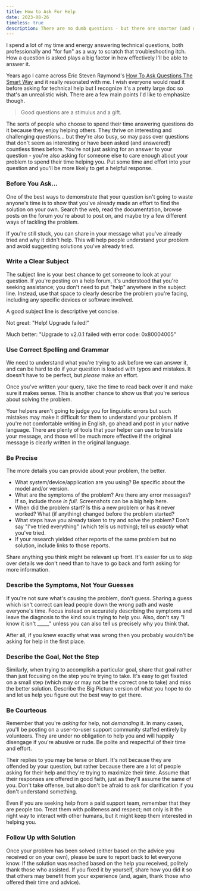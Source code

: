 ```yaml
---
title: How to Ask For Help
date: 2023-08-26
timeless: true
description: There are no dumb questions - but there are smarter (and dumber) ways to ask them.
---
```

I spend a lot of my time and energy answering technical questions, both professionally and "for fun" as a way to scratch that troubleshooting itch. How a question is asked plays a big factor in how effectively I'll be able to answer it.

Years ago I came across Eric Steven Raymond's [How To Ask Questions The Smart Way](http://www.catb.org/~esr/faqs/smart-questions.html) and it really resonated with me. I wish everyone would read it before asking for technical help but I recognize it's a pretty large doc so that's an unrealistic wish. There are a few main points I'd like to emphasize though.

> Good questions are a stimulus and a gift.

The sorts of people who choose to spend their time answering questions do it because they enjoy helping others. They thrive on interesting and challenging questions... but they're also busy, so may pass over questions that don't seem as interesting or have been asked (and answered!) countless times before. You're not just asking for an answer to your question - you're also asking for someone else to care enough about your problem to spend their time helping you. Put some time and effort into your question and you'll be more likely to get a helpful response.

### Before You Ask...
One of the best ways to demonstrate that your question isn't going to waste anyone's time is to show that you've already made an effort to find the solution on your own. Search the web, read the documentation, browse posts on the forum you're about to post on, and maybe try a few different ways of tackling the problem.

If you're still stuck, you can share in your message what you've already tried and why it didn't help. This will help people understand your problem and avoid suggesting solutions you've already tried.

### Write a Clear Subject
The subject line is your best chance to get someone to look at your question. If you're posting on a help forum, it's understood that you're seeking assistance; you don't need to put "help" anywhere in the subject line. Instead, use that space to clearly describe the problem you're facing, including any specific devices or software involved.

A good subject line is descriptive yet concise.

Not great: "Help! Upgrade failed!"

Much better: "Upgrade to v2.0.1 failed with error code: 0x80004005"

### Use Correct Spelling and Grammar
We need to understand what you're trying to ask before we can answer it, and can be hard to do if your question is loaded with typos and mistakes. It doesn't have to be perfect, but *please* make an effort.

Once you've written your query, take the time to read back over it and make sure it makes sense. This is another chance to show us that you're serious about solving the problem.

Your helpers aren't going to judge you for linguistic errors but such mistakes may make it difficult for them to understand your problem. If you're not comfortable writing in English, go ahead and post in your native language. There are plenty of tools that your helper can use to translate your message, and those will be much more effective if the original message is clearly written in the original language.

### Be Precise
The more details you can provide about your problem, the better.

- What system/device/application are you using? Be specific about the model and/or version.
- What are the symptoms of the problem? Are there any error messages? If so, include those *in full*. Screenshots can be a big help here.
- When did the problem start? Is this a new problem or has it never worked? What (if anything) changed before the problem started?
- What steps have you already taken to try and solve the problem? Don't say "I've tried everything" (which tells us nothing); tell us *exactly* what you've tried.
- If your research yielded other reports of the same problem but no solution, include links to those reports.

Share anything you think might be relevant up front. It's easier for us to skip over details we don't need than to have to go back and forth asking for more information.

### Describe the Symptoms, Not Your Guesses
If you're not sure what's causing the problem, don't guess. Sharing a guess which isn't correct can lead people down the wrong path and waste everyone's time. Focus instead on accurately describing the symptoms and leave the diagnosis to the kind souls trying to help you. Also, don't say "I know it isn't _____" unless you can also tell us precisely why you think that.

After all, if you knew exactly what was wrong then you probably wouldn't be asking for help in the first place.

### Describe the Goal, Not the Step
Similarly, when trying to accomplish a particular goal, share that goal rather than just focusing on the step you're trying to take. It's easy to get fixated on a small step (which may or may not be the correct one to take) and miss the better solution. Describe the Big Picture version of what you hope to do and let us help you figure out the best way to get there.

### Be Courteous
Remember that you're *asking* for help, not *demanding* it. In many cases, you'll be posting on a user-to-user support community staffed entirely by volunteers. They are under no obligation to help you and will happily disengage if you're abusive or rude. Be polite and respectful of their time and effort.

Their replies to you may be terse or blunt. It's not because they are offended by your question, but rather because there are a lot of people asking for their help and they're trying to maximize their time. Assume that their responses are offered in good faith, just as they'll assume the same of you. Don't take offense, but also don't be afraid to ask for clarification if you don't understand something.

Even if you are seeking help from a paid support team, remember that they are people too. Treat them with politeness and respect; not only is it the right way to interact with other humans, but it might keep them interested in helping you.

### Follow Up with Solution
Once your problem has been solved (either based on the advice you received or on your own), please be sure to report back to let everyone know. If the solution was reached based on the help you received, politely thank those who assisted. If you fixed it by yourself, share how you did it so that others may benefit from your experience (and, again, thank those who offered their time and advice).


